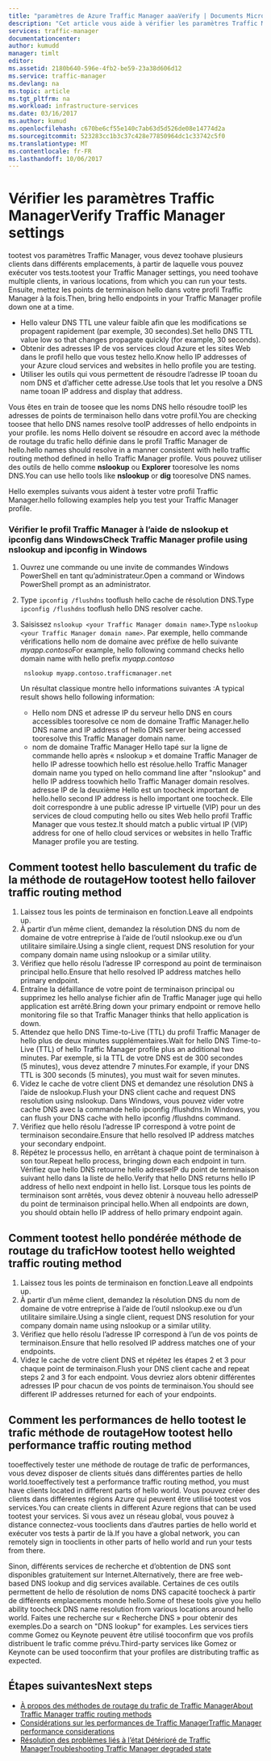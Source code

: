 ```yaml
---
title: "paramètres de Azure Traffic Manager aaaVerify | Documents Microsoft"
description: "Cet article vous aide à vérifier les paramètres Traffic Manager."
services: traffic-manager
documentationcenter: 
author: kumudd
manager: timlt
editor: 
ms.assetid: 2180b640-596e-4fb2-be59-23a38d606d12
ms.service: traffic-manager
ms.devlang: na
ms.topic: article
ms.tgt_pltfrm: na
ms.workload: infrastructure-services
ms.date: 03/16/2017
ms.author: kumud
ms.openlocfilehash: c670be6cf55e140c7ab63d5d526de08e14774d2a
ms.sourcegitcommit: 523283cc1b3c37c428e77850964dc1c33742c5f0
ms.translationtype: MT
ms.contentlocale: fr-FR
ms.lasthandoff: 10/06/2017
---
```

# <a name="verify-traffic-manager-settings"></a><span data-ttu-id="7afb5-103">Vérifier les paramètres Traffic Manager</span><span class="sxs-lookup"><span data-stu-id="7afb5-103">Verify Traffic Manager settings</span></span>

<span data-ttu-id="7afb5-104">tootest vos paramètres Traffic Manager, vous devez toohave plusieurs clients dans différents emplacements, à partir de laquelle vous pouvez exécuter vos tests.</span><span class="sxs-lookup"><span data-stu-id="7afb5-104">tootest your Traffic Manager settings, you need toohave multiple clients, in various locations, from which you can run your tests.</span></span> <span data-ttu-id="7afb5-105">Ensuite, mettez les points de terminaison hello dans votre profil Traffic Manager à la fois.</span><span class="sxs-lookup"><span data-stu-id="7afb5-105">Then, bring hello endpoints in your Traffic Manager profile down one at a time.</span></span>

* <span data-ttu-id="7afb5-106">Hello valeur DNS TTL une valeur faible afin que les modifications se propagent rapidement (par exemple, 30 secondes).</span><span class="sxs-lookup"><span data-stu-id="7afb5-106">Set hello DNS TTL value low so that changes propagate quickly (for example, 30 seconds).</span></span>
* <span data-ttu-id="7afb5-107">Obtenir des adresses IP de vos services cloud Azure et les sites Web dans le profil hello que vous testez hello.</span><span class="sxs-lookup"><span data-stu-id="7afb5-107">Know hello IP addresses of your Azure cloud services and websites in hello profile you are testing.</span></span>
* <span data-ttu-id="7afb5-108">Utiliser les outils qui vous permettent de résoudre l’adresse IP tooan du nom DNS et d’afficher cette adresse.</span><span class="sxs-lookup"><span data-stu-id="7afb5-108">Use tools that let you resolve a DNS name tooan IP address and display that address.</span></span>

<span data-ttu-id="7afb5-109">Vous êtes en train de toosee que les noms DNS hello résoudre tooIP les adresses de points de terminaison hello dans votre profil.</span><span class="sxs-lookup"><span data-stu-id="7afb5-109">You are checking toosee that hello DNS names resolve tooIP addresses of hello endpoints in your profile.</span></span> <span data-ttu-id="7afb5-110">les noms Hello doivent se résoudre en accord avec la méthode de routage du trafic hello définie dans le profil Traffic Manager de hello.</span><span class="sxs-lookup"><span data-stu-id="7afb5-110">hello names should resolve in a manner consistent with hello traffic routing method defined in hello Traffic Manager profile.</span></span> <span data-ttu-id="7afb5-111">Vous pouvez utiliser des outils de hello comme **nslookup** ou **Explorer** tooresolve les noms DNS.</span><span class="sxs-lookup"><span data-stu-id="7afb5-111">You can use hello tools like **nslookup** or **dig** tooresolve DNS names.</span></span>

<span data-ttu-id="7afb5-112">Hello exemples suivants vous aident à tester votre profil Traffic Manager.</span><span class="sxs-lookup"><span data-stu-id="7afb5-112">hello following examples help you test your Traffic Manager profile.</span></span>

### <a name="check-traffic-manager-profile-using-nslookup-and-ipconfig-in-windows"></a><span data-ttu-id="7afb5-113">Vérifier le profil Traffic Manager à l’aide de nslookup et ipconfig dans Windows</span><span class="sxs-lookup"><span data-stu-id="7afb5-113">Check Traffic Manager profile using nslookup and ipconfig in Windows</span></span>

1. <span data-ttu-id="7afb5-114">Ouvrez une commande ou une invite de commandes Windows PowerShell en tant qu’administrateur.</span><span class="sxs-lookup"><span data-stu-id="7afb5-114">Open a command or Windows PowerShell prompt as an administrator.</span></span>
2. <span data-ttu-id="7afb5-115">Type `ipconfig /flushdns` tooflush hello cache de résolution DNS.</span><span class="sxs-lookup"><span data-stu-id="7afb5-115">Type `ipconfig /flushdns` tooflush hello DNS resolver cache.</span></span>
3. <span data-ttu-id="7afb5-116">Saisissez `nslookup <your Traffic Manager domain name>`.</span><span class="sxs-lookup"><span data-stu-id="7afb5-116">Type `nslookup <your Traffic Manager domain name>`.</span></span> <span data-ttu-id="7afb5-117">Par exemple, hello commande vérifications hello nom de domaine avec préfixe de hello suivante *myapp.contoso*</span><span class="sxs-lookup"><span data-stu-id="7afb5-117">For example, hello following command checks hello domain name with hello prefix *myapp.contoso*</span></span>

        nslookup myapp.contoso.trafficmanager.net

    <span data-ttu-id="7afb5-118">Un résultat classique montre hello informations suivantes :</span><span class="sxs-lookup"><span data-stu-id="7afb5-118">A typical result shows hello following information:</span></span>

    + <span data-ttu-id="7afb5-119">Hello nom DNS et adresse IP du serveur hello DNS en cours accessibles tooresolve ce nom de domaine Traffic Manager.</span><span class="sxs-lookup"><span data-stu-id="7afb5-119">hello DNS name and IP address of hello DNS server being accessed tooresolve this Traffic Manager domain name.</span></span>
    + <span data-ttu-id="7afb5-120">nom de domaine Traffic Manager Hello tapé sur la ligne de commande hello après « nslookup » et domaine Traffic Manager de hello IP adresse toowhich hello est résolue.</span><span class="sxs-lookup"><span data-stu-id="7afb5-120">hello Traffic Manager domain name you typed on hello command line after "nslookup" and hello IP address toowhich hello Traffic Manager domain resolves.</span></span> <span data-ttu-id="7afb5-121">adresse IP de la deuxième Hello est un toocheck important de hello.</span><span class="sxs-lookup"><span data-stu-id="7afb5-121">hello second IP address is hello important one toocheck.</span></span> <span data-ttu-id="7afb5-122">Elle doit correspondre à une public adresse IP virtuelle (VIP) pour un des services de cloud computing hello ou sites Web hello profil Traffic Manager que vous testez.</span><span class="sxs-lookup"><span data-stu-id="7afb5-122">It should match a public virtual IP (VIP) address for one of hello cloud services or websites in hello Traffic Manager profile you are testing.</span></span>

## <a name="how-tootest-hello-failover-traffic-routing-method"></a><span data-ttu-id="7afb5-123">Comment tootest hello basculement du trafic de la méthode de routage</span><span class="sxs-lookup"><span data-stu-id="7afb5-123">How tootest hello failover traffic routing method</span></span>

1. <span data-ttu-id="7afb5-124">Laissez tous les points de terminaison en fonction.</span><span class="sxs-lookup"><span data-stu-id="7afb5-124">Leave all endpoints up.</span></span>
2. <span data-ttu-id="7afb5-125">À partir d’un même client, demandez la résolution DNS du nom de domaine de votre entreprise à l’aide de l’outil nslookup.exe ou d’un utilitaire similaire.</span><span class="sxs-lookup"><span data-stu-id="7afb5-125">Using a single client, request DNS resolution for your company domain name using nslookup or a similar utility.</span></span>
3. <span data-ttu-id="7afb5-126">Vérifiez que hello résolu l’adresse IP correspond au point de terminaison principal hello.</span><span class="sxs-lookup"><span data-stu-id="7afb5-126">Ensure that hello resolved IP address matches hello primary endpoint.</span></span>
4. <span data-ttu-id="7afb5-127">Entraîne la défaillance de votre point de terminaison principal ou supprimez les hello analyse fichier afin de Traffic Manager juge qui hello application est arrêté.</span><span class="sxs-lookup"><span data-stu-id="7afb5-127">Bring down your primary endpoint or remove hello monitoring file so that Traffic Manager thinks that hello application is down.</span></span>
5. <span data-ttu-id="7afb5-128">Attendez que hello DNS Time-to-Live (TTL) du profil Traffic Manager de hello plus de deux minutes supplémentaires.</span><span class="sxs-lookup"><span data-stu-id="7afb5-128">Wait for hello DNS Time-to-Live (TTL) of hello Traffic Manager profile plus an additional two minutes.</span></span> <span data-ttu-id="7afb5-129">Par exemple, si la TTL de votre DNS est de 300 secondes (5 minutes), vous devez attendre 7 minutes.</span><span class="sxs-lookup"><span data-stu-id="7afb5-129">For example, if your DNS TTL is 300 seconds (5 minutes), you must wait for seven minutes.</span></span>
6. <span data-ttu-id="7afb5-130">Videz le cache de votre client DNS et demandez une résolution DNS à l’aide de nslookup.</span><span class="sxs-lookup"><span data-stu-id="7afb5-130">Flush your DNS client cache and request DNS resolution using nslookup.</span></span> <span data-ttu-id="7afb5-131">Dans Windows, vous pouvez vider votre cache DNS avec la commande hello ipconfig /flushdns.</span><span class="sxs-lookup"><span data-stu-id="7afb5-131">In Windows, you can flush your DNS cache with hello ipconfig /flushdns command.</span></span>
7. <span data-ttu-id="7afb5-132">Vérifiez que hello résolu l’adresse IP correspond à votre point de terminaison secondaire.</span><span class="sxs-lookup"><span data-stu-id="7afb5-132">Ensure that hello resolved IP address matches your secondary endpoint.</span></span>
8. <span data-ttu-id="7afb5-133">Répétez le processus hello, en arrêtant à chaque point de terminaison à son tour.</span><span class="sxs-lookup"><span data-stu-id="7afb5-133">Repeat hello process, bringing down each endpoint in turn.</span></span> <span data-ttu-id="7afb5-134">Vérifiez que hello DNS retourne hello adresseIP du point de terminaison suivant hello dans la liste de hello.</span><span class="sxs-lookup"><span data-stu-id="7afb5-134">Verify that hello DNS returns hello IP address of hello next endpoint in hello list.</span></span> <span data-ttu-id="7afb5-135">Lorsque tous les points de terminaison sont arrêtés, vous devez obtenir à nouveau hello adresseIP du point de terminaison principal hello.</span><span class="sxs-lookup"><span data-stu-id="7afb5-135">When all endpoints are down, you should obtain hello IP address of hello primary endpoint again.</span></span>

## <a name="how-tootest-hello-weighted-traffic-routing-method"></a><span data-ttu-id="7afb5-136">Comment tootest hello pondérée méthode de routage du trafic</span><span class="sxs-lookup"><span data-stu-id="7afb5-136">How tootest hello weighted traffic routing method</span></span>

1. <span data-ttu-id="7afb5-137">Laissez tous les points de terminaison en fonction.</span><span class="sxs-lookup"><span data-stu-id="7afb5-137">Leave all endpoints up.</span></span>
2. <span data-ttu-id="7afb5-138">À partir d’un même client, demandez la résolution DNS du nom de domaine de votre entreprise à l’aide de l’outil nslookup.exe ou d’un utilitaire similaire.</span><span class="sxs-lookup"><span data-stu-id="7afb5-138">Using a single client, request DNS resolution for your company domain name using nslookup or a similar utility.</span></span>
3. <span data-ttu-id="7afb5-139">Vérifiez que hello résolu l’adresse IP correspond à l’un de vos points de terminaison.</span><span class="sxs-lookup"><span data-stu-id="7afb5-139">Ensure that hello resolved IP address matches one of your endpoints.</span></span>
4. <span data-ttu-id="7afb5-140">Videz le cache de votre client DNS et répétez les étapes 2 et 3 pour chaque point de terminaison.</span><span class="sxs-lookup"><span data-stu-id="7afb5-140">Flush your DNS client cache and repeat steps 2 and 3 for each endpoint.</span></span> <span data-ttu-id="7afb5-141">Vous devriez alors obtenir différentes adresses IP pour chacun de vos points de terminaison.</span><span class="sxs-lookup"><span data-stu-id="7afb5-141">You should see different IP addresses returned for each of your endpoints.</span></span>

## <a name="how-tootest-hello-performance-traffic-routing-method"></a><span data-ttu-id="7afb5-142">Comment les performances de hello tootest le trafic méthode de routage</span><span class="sxs-lookup"><span data-stu-id="7afb5-142">How tootest hello performance traffic routing method</span></span>

<span data-ttu-id="7afb5-143">tooeffectively tester une méthode de routage de trafic de performances, vous devez disposer de clients situés dans différentes parties de hello world.</span><span class="sxs-lookup"><span data-stu-id="7afb5-143">tooeffectively test a performance traffic routing method, you must have clients located in different parts of hello world.</span></span> <span data-ttu-id="7afb5-144">Vous pouvez créer des clients dans différentes régions Azure qui peuvent être utilisé tootest vos services.</span><span class="sxs-lookup"><span data-stu-id="7afb5-144">You can create clients in different Azure regions that can be used tootest your services.</span></span> <span data-ttu-id="7afb5-145">Si vous avez un réseau global, vous pouvez à distance connectez-vous tooclients dans d’autres parties de hello world et exécuter vos tests à partir de là.</span><span class="sxs-lookup"><span data-stu-id="7afb5-145">If you have a global network, you can remotely sign in tooclients in other parts of hello world and run your tests from there.</span></span>

<span data-ttu-id="7afb5-146">Sinon, différents services de recherche et d’obtention de DNS sont disponibles gratuitement sur Internet.</span><span class="sxs-lookup"><span data-stu-id="7afb5-146">Alternatively, there are free web-based DNS lookup and dig services available.</span></span> <span data-ttu-id="7afb5-147">Certaines de ces outils permettent de hello de résolution de noms DNS capacité toocheck à partir de différents emplacements monde hello.</span><span class="sxs-lookup"><span data-stu-id="7afb5-147">Some of these tools give you hello ability toocheck DNS name resolution from various locations around hello world.</span></span> <span data-ttu-id="7afb5-148">Faites une recherche sur « Recherche DNS » pour obtenir des exemples.</span><span class="sxs-lookup"><span data-stu-id="7afb5-148">Do a search on "DNS lookup" for examples.</span></span> <span data-ttu-id="7afb5-149">Les services tiers comme Gomez ou Keynote peuvent être utilisé tooconfirm que vos profils distribuent le trafic comme prévu.</span><span class="sxs-lookup"><span data-stu-id="7afb5-149">Third-party services like Gomez or Keynote can be used tooconfirm that your profiles are distributing traffic as expected.</span></span>

## <a name="next-steps"></a><span data-ttu-id="7afb5-150">Étapes suivantes</span><span class="sxs-lookup"><span data-stu-id="7afb5-150">Next steps</span></span>

* [<span data-ttu-id="7afb5-151">À propos des méthodes de routage du trafic de Traffic Manager</span><span class="sxs-lookup"><span data-stu-id="7afb5-151">About Traffic Manager traffic routing methods</span></span>](traffic-manager-routing-methods.md)
* [<span data-ttu-id="7afb5-152">Considérations sur les performances de Traffic Manager</span><span class="sxs-lookup"><span data-stu-id="7afb5-152">Traffic Manager performance considerations</span></span>](traffic-manager-performance-considerations.md)
* [<span data-ttu-id="7afb5-153">Résolution des problèmes liés à l’état Détérioré de Traffic Manager</span><span class="sxs-lookup"><span data-stu-id="7afb5-153">Troubleshooting Traffic Manager degraded state</span></span>](traffic-manager-troubleshooting-degraded.md)
